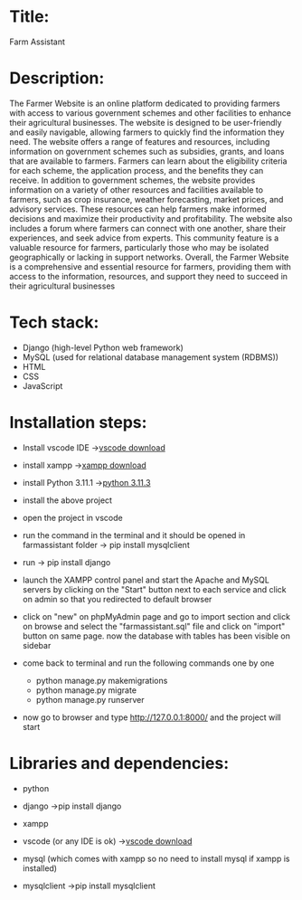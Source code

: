 # Title:
Farm Assistant


# Description:
The Farmer Website is an online platform dedicated to providing farmers with access to various government schemes and other facilities to enhance their agricultural businesses. The website is designed to be user-friendly and easily navigable, allowing farmers to quickly find the information they need.
The website offers a range of features and resources, including information on government schemes such as subsidies, grants, and loans that are available to farmers. Farmers can learn about the eligibility criteria for each scheme, the application process, and the benefits they can receive.
In addition to government schemes, the website provides information on a variety of other resources and facilities available to farmers, such as crop insurance, weather forecasting, market prices, and advisory services. These resources can help farmers make informed decisions and maximize their productivity and profitability.
The website also includes a forum where farmers can connect with one another, share their experiences, and seek advice from experts. This community feature is a valuable resource for farmers, particularly those who may be isolated geographically or lacking in support networks.
Overall, the Farmer Website is a comprehensive and essential resource for farmers, providing them with access to the information, resources, and support they need to succeed in their agricultural businesses


# Tech stack:
* Django (high-level Python web framework)
* MySQL (used for relational database management system (RDBMS))
* HTML
* CSS
* JavaScript

# Installation steps:

* Install vscode IDE    ->[vscode download](https://code.visualstudio.com/Download)

* install xampp   ->[xampp download](https://downloads.sourceforge.net/project/xampp/XAMPP%20Windows/7.3.33/xampp-portable-windows-x64-7.3.33-0-VC15-installer.exe?ts=gAAAAABjdOY_mJ1ufb-T1DCTb9nWaH84b2ittwQDhlvUyYzGnV-lnyyP9Y4CJBAp1eUHbykLNF5EvzKA5V2jYQUAUPTK5Ia7qg%3D%3D&use_mirror=onboardcloud&r=)

* install Python 3.11.1  ->[python 3.11.3](https://www.python.org/downloads/)

* install the above project

* open the project in vscode

* run the command in the terminal and it should be opened in farmassistant folder -> pip install mysqlclient

* run -> pip install django 

* launch the XAMPP control panel and start the Apache and MySQL servers by clicking on the "Start" button next to each service and click on admin so that you redirected to default browser

* click on "new" on phpMyAdmin page and go to import section and click on browse and select the "farmassistant.sql" file and click on "import" button on same page. now the database with tables has been visible on sidebar

* come back to terminal and run the following commands one by one
   * python manage.py makemigrations
   * python manage.py migrate
   * python manage.py runserver

* now go to browser and type http://127.0.0.1:8000/ and the project will start


# Libraries and dependencies:
* python

* django  ->pip install django

* xampp 

* vscode (or any IDE is ok)   ->[vscode download](https://code.visualstudio.com/Download)

* mysql (which comes with xampp so no need to install mysql if xampp is installed)

* mysqlclient ->pip install mysqlclient